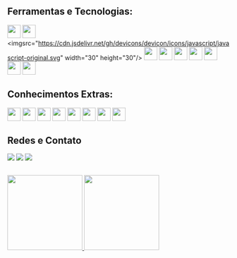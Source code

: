 ## Ferramentas e Tecnologias:
<img src="https://cdn.jsdelivr.net/gh/devicons/devicon/icons/html5/html5-original-wordmark.svg" width="30" height="30"/>  <img src="https://cdn.jsdelivr.net/gh/devicons/devicon/icons/css3/css3-original-wordmark.svg" width="30" height="30"/>  <imgsrc="https://cdn.jsdelivr.net/gh/devicons/devicon/icons/javascript/javascript-original.svg" width="30" height="30"/>  <img src="https://cdn.jsdelivr.net/gh/devicons/devicon/icons/git/git-original.svg" width="30" height="30"/>  <img src="https://cdn.jsdelivr.net/gh/devicons/devicon/icons/github/github-original.svg" width="30" height="30"/>  <img src="https://cdn.jsdelivr.net/gh/devicons/devicon/icons/vscode/vscode-original.svg" width="30" height="30"/> <img src="https://cdn.jsdelivr.net/gh/devicons/devicon@latest/icons/vitejs/vitejs-original.svg" width="30" height="30"/>  <img src="https://cdn.jsdelivr.net/gh/devicons/devicon@latest/icons/nodejs/nodejs-original-wordmark.svg" width="30" height="30"/> <img src="https://cdn.jsdelivr.net/gh/devicons/devicon@latest/icons/npm/npm-original-wordmark.svg" width="30" height="30"/> <img src="https://cdn.jsdelivr.net/gh/devicons/devicon@latest/icons/bootstrap/bootstrap-original.svg" width="30" height="30"/>

## Conhecimentos Extras:
<img src="https://cdn.jsdelivr.net/gh/devicons/devicon/icons/figma/figma-original.svg" width="30" height="30"/>   <img src="https://cdn.jsdelivr.net/gh/devicons/devicon/icons/trello/trello-plain.svg" width="30" height="30"/> <img src="https://cdn.jsdelivr.net/gh/devicons/devicon/icons/photoshop/photoshop-plain.svg" width="30" height="30"/>    <img src="https://cdn.jsdelivr.net/gh/devicons/devicon/icons/illustrator/illustrator-plain.svg" width="30" height="30"/>    <img src="https://cdn.jsdelivr.net/gh/devicons/devicon/icons/aftereffects/aftereffects-plain.svg" width="30" height="30"/>    <img src="https://cdn.jsdelivr.net/gh/devicons/devicon/icons/premierepro/premierepro-plain.svg" width="30" height="30"/>  <img src="https://cdn.jsdelivr.net/gh/devicons/devicon/icons/wordpress/wordpress-plain.svg" width="30" height="30"/>  <img src="https://cdn.jsdelivr.net/gh/devicons/devicon/icons/woocommerce/woocommerce-original.svg" width="30" height="30"/>
          
## Redes e Contato
<div>
<a href="https://vercel.com/new/willian-gomes-projects" target="_blank"><img loading="lazy" src="https://img.shields.io/badge/-Vercel-%230077B5?style=for-the-badge&logo=vercel&logoColor=white" target="_blank"></a> 
<a href="https://instagram.com//williangomes949" target="_blank"><img loading="lazy" src="https://img.shields.io/badge/-Instagram-%23E4305F?style=for-the-badge&logo=instagram&logoColor=white" target="_blank"></a>   
<a href="https://www.linkedin.com/in/williangomes949" target="_blank"><img loading="lazy" src="https://img.shields.io/badge/-LinkedIn-%230077B5?style=for-the-badge&logo=linkedin&logoColor=white" target="_blank"></a>   

</div>

##

<div>
<a href="https://github.com/WillianGomes949">
<img loading="lazy" height="170em" src="https://github-readme-stats.vercel.app/api/top-langs/?username=WillianGomes949&layout=compact&langs_count=7&theme=dracula"/>
<img loading="lazy" height="170em" src="https://github-readme-stats.vercel.app/api?username=WillianGomes949&show_icons=true&theme=dracula&include_all_commits=true&count_private=true"/>
</div>
          
          
          
